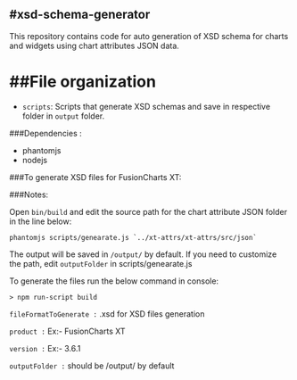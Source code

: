 #xsd-schema-generator
--------

This repository contains code for auto generation of XSD schema for charts and widgets using chart attributes JSON data.


##File organization
========================

 - `scripts`: Scripts that generate XSD schemas and save in respective folder in `output` folder.


###Dependencies :

- phantomjs
- nodejs



###To generate XSD files for FusionCharts XT:

###Notes:

Open `bin/build` and edit the source path for the chart attribute JSON folder in the line below:

```
phantomjs scripts/genearate.js `../xt-attrs/xt-attrs/src/json`
```
The output will be saved in `/output/` by default. If you need to customize the path, edit `outputFolder` in scripts/genearate.js 

To generate the files run the below command in console:

```
> npm run-script build
```

`fileFormatToGenerate :` .xsd for XSD files generation

`product :` Ex:- FusionCharts XT

`version :` Ex:- 3.6.1

`outputFolder :` should be /output/ by default
